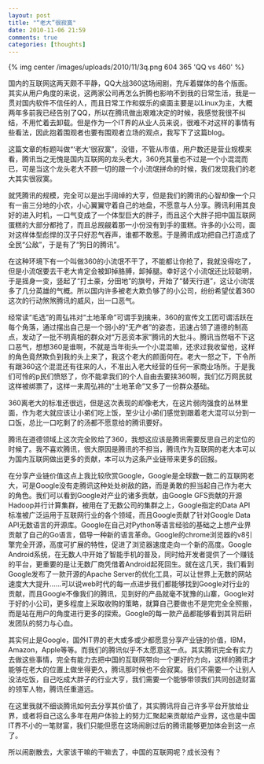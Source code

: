 ```yaml
---
layout: post
title: "“老大”很寂寞"
date: 2010-11-06 21:59
comments: true
categories: [thoughts]
---
```

{% img center /images/uploads/2010/11/3q.png 604 365 'QQ vs 460' %}

国内的互联网这两天颇不平静，QQ大战360这场闹剧，充斥着媒体的各个版面。其实从用户角度的来说，这两家公司再怎么折腾也影响不到我的日常生活，我是一贯对国内软件不信任的人，而且日常工作和娱乐的桌面主要是以Linux为主，大概两年多前我已经告别了QQ，所以在腾讯做出艰难决定的时候，我感觉我很不纠结，不用忙着去卸载。但是作为一个IT界的从业人员来说，很难不对这样的事情有些看法，因此抱着围观者也要有围观者立场的观点，我写下了这篇blog。

这篇文章的标题叫做“‘老大’很寂寞”，没错，不管从市值，用户数还是营业规模来看，腾讯当之无愧是国内互联网的龙头老大，360充其量也不过是一个小混混而已，可是当这个龙头老大不顾一切的跟一个小流氓拼命的时候，我们发现我们的老大其实很寂寞。

就凭腾讯的规模，完全可以是出手阔绰的大亨，但是我们的腾讯的心智却像一个只有一亩三分地的小农，小心翼翼守着自己的地盘，不愿意与人分享。腾讯利用其良好的进入时机，一口气变成了一个体型巨大的胖子，而且这个大胖子把中国互联网蛋糕的大部分都抢了，而且总觊觎着那一小份没有到手的蛋糕。许多的小公司，面对这样体型彪悍的汉子只好忍气吞声，谁都不敢惹。于是腾讯成功把自己打造成了全民“公敌”，于是有了“狗日的腾讯”。

<!--more-->

在这种环境下有一个叫做360的小流氓不干了，不能都让你抢了，我就没得吃了，但是小流氓要去干老大肯定会被卸掉胳膊，卸掉腿。幸好这个小流氓还比较聪明，于是摇身一变，竖起了“打土豪，分田地”的旗号，开始了“替天行道”，这让小流氓多了几分英雄的气概。所以国内许多被老大欺负够了的小公司，纷纷希望仗着360这次的行动煞煞腾讯的威风，出一口恶气。

经常读“毛选”的周弘祎对“土地革命”可谓手到擒来，360的宣传文工团可谓活跃在每个角落，通过摆出自己是一个弱小的“无产者”的姿态，迅速占领了道德的制高点，发动了一批不明真相的群众对“万恶资本家”腾讯的大批斗。腾讯当然咽不下这口恶气，想想360是谁啊，不就是当年街头一个小混混嘛，还求过我收留他，这样的角色竟然欺负到我的头上来了，我这个老大的颜面何在。老大一怒之下，下令所有跟360这个混混还有往来的人，不准出入老大经营的任何一家商业场所。于是我们可怜的p民们愤怒了，你不能拿我们的个人自由去要挟360啊，我们亿万网民就这样被绑票了，这样一来周弘祎的“土地革命”又多了一份群众基础。

360离老大的标准还很远，但是这次表现的却像老大，在这片弱肉强食的丛林里面，作为老大就应该让小弟们吃上饭，至少让小弟们感觉到跟着老大混可以分到一口饭，总比一口吃剩了的汤都不愿意给的腾讯要好。

腾讯在道德领域上这次完全败给了360，我想这应该是腾讯需要反思自己的定位的时候了。我不喜欢腾讯，很大原因是腾讯的不担当，腾讯作为互联网的老大本可以为国内互联网做出更多的贡献，本可以为这条产业链带来更多的回报。

在分享产业链价值这点上我比较欣赏Google，Google是全球数一数二的互联网老大，可是Google没有走腾讯这种处处树敌的路，而是勇敢的担当起自己作为老大的角色。我们可以看到Google对产业的诸多贡献，由Google GFS贡献的开源Hadoop并行计算集群，被用在了无数公司的集群之上，Google指定的Data API标准被广泛运用于互联网行业的各个领域，而且Google贡献了针对Google Data API无数语言的开源库。Google在自己对Python等语言经验的基础之上想产业界贡献了自己的Go语言，倡导一种新的语言革命。Google的chrome浏览器的v8引擎完全开源，高度可扩展的特性，促进了浏览器速度走向一个新的高度。Google Android系统，在无数人中开始了智能手机的普及，同时给开发者提供了一个赚钱的平台，更重要的是让无数厂商凭借着Android起死回生。就在这几天，我们看到Google发布了一款开源的Apache Server的优化工具，可以让世界上无数的网站速度大大提升……可以说web时代的每一点进步我们都能够找到Google对行业的贡献，而且Google不像我们的腾讯，见到好的产品就毫不犹豫的山寨，Google对于好的小公司，更多程度上采取收购的策略，就算自己要做也不是完完全全照搬，而是站在用户的角度进行更多的探索。Google的每一款产品都能够看到其背后研发团队的努力与心血。

其实何止是Google，国外IT界的老大或多或少都愿意分享产业链的价值，IBM，Amazon，Apple等等。而我们的腾讯似乎不太愿意这一点。其实腾讯完全有实力去做这些事情，完全有能力去把中国的互联网带向一个更好的方向，这样的腾讯才能够在老大的位置上做坐得更久，腾讯那时候也不会寂寞。我们不需要一个让别人没法吃饭，自己吃成大胖子的行业大亨，我们需要一个能够带领我们共同创造财富的领军人物，腾讯任重道远。

在这里我就不细谈腾讯如何去分享其价值了，其实腾讯将自己许多平台开放给业界，或者将自己这么多年在用户体验上的努力汇聚起来贡献给产业界，这也是中国IT界不小的一笔财富，我们只能但愿在这场闹剧过后的腾讯能够更加体会到这一点了。

所以闹剧散去，大家该干嘛的干嘛去了，中国的互联网呢？成长没有？